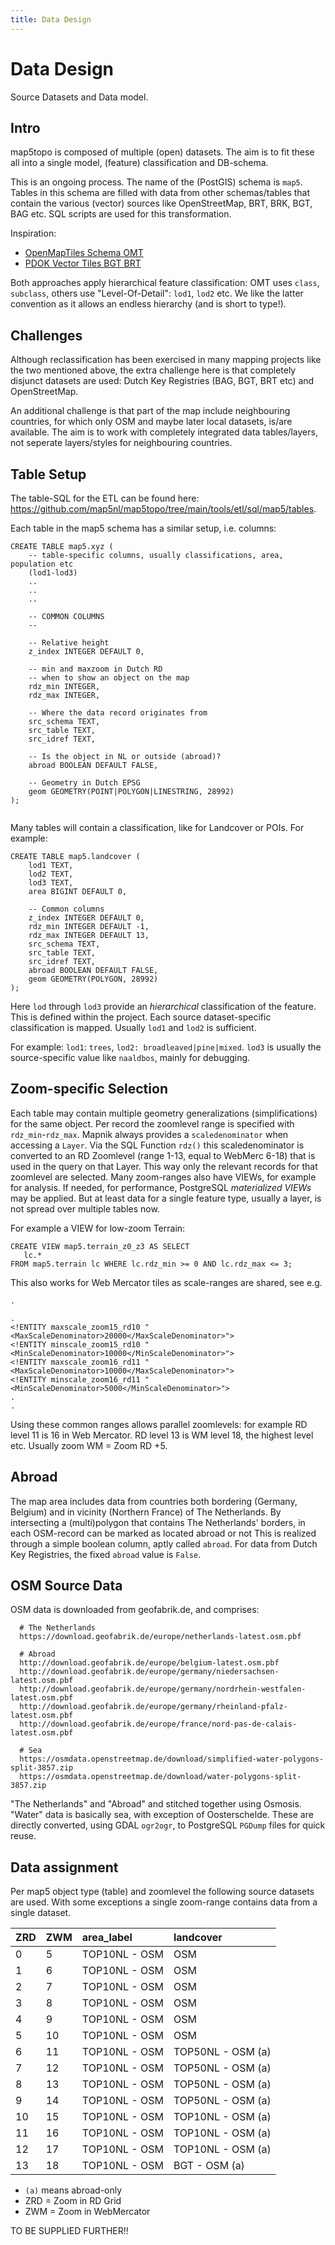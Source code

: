 ```yaml
---
title: Data Design
---
```


# Data Design

Source Datasets and Data model.

## Intro

map5topo is composed of multiple (open) datasets. The aim is to fit
these all into a single model, (feature) classification and DB-schema.

This is an ongoing process. The name of the (PostGIS) schema is `map5`.
Tables in this schema are filled with data from other schemas/tables that
contain the various (vector) sources like OpenStreetMap, BRT, BRK, BGT, BAG etc.
SQL scripts are used for this transformation.

Inspiration:

* [OpenMapTiles Schema OMT](https://openmaptiles.org/schema/)
* [PDOK Vector Tiles BGT BRT](https://github.com/PDOK/vectortiles-bgt-brt/tree/master/sql)

Both approaches apply hierarchical feature classification: OMT uses `class`, `subclass`, others use
"Level-Of-Detail": `lod1`, `lod2` etc. We like the latter convention as it allows an endless 
hierarchy (and is short to type!).

## Challenges

Although reclassification has been exercised in many mapping projects like the two mentioned above,
the extra challenge here is that completely disjunct datasets are used: Dutch Key Registries (BAG, BGT, BRT etc) and OpenStreetMap.

An additional challenge is that part of the map include neighbouring countries, for which only OSM
and maybe later local datasets, is/are available. The aim is to work with completely integrated
data tables/layers, not seperate layers/styles for neighbouring countries.

## Table Setup

The table-SQL for the ETL 
can be found here: https://github.com/map5nl/map5topo/tree/main/tools/etl/sql/map5/tables.

Each table in the map5 schema has a similar setup, i.e. columns:

```
CREATE TABLE map5.xyz (
    -- table-specific columns, usually classifications, area, population etc 
    (lod1-lod3)
    ..
    ..
    ..
    
    -- COMMON COLUMNS
    --
    
    -- Relative height
    z_index INTEGER DEFAULT 0,
    
    -- min and maxzoom in Dutch RD
    -- when to show an object on the map
    rdz_min INTEGER, 
    rdz_max INTEGER, 
    
    -- Where the data record originates from
    src_schema TEXT,
    src_table TEXT,
    src_idref TEXT,
    
    -- Is the object in NL or outside (abroad)?
    abroad BOOLEAN DEFAULT FALSE,
    
    -- Geometry in Dutch EPSG
    geom GEOMETRY(POINT|POLYGON|LINESTRING, 28992)
);


```

Many tables will contain a classification, like for Landcover or POIs.
For example:

```
CREATE TABLE map5.landcover (
    lod1 TEXT,
    lod2 TEXT,
    lod3 TEXT,
    area BIGINT DEFAULT 0,
    
    -- Common columns
    z_index INTEGER DEFAULT 0,
    rdz_min INTEGER DEFAULT -1,
    rdz_max INTEGER DEFAULT 13,
    src_schema TEXT,
    src_table TEXT,
    src_idref TEXT,
    abroad BOOLEAN DEFAULT FALSE,
    geom GEOMETRY(POLYGON, 28992)
);

```

Here `lod` through `lod3` provide an *hierarchical* classification of the
feature. This is defined within the project. Each source dataset-specific 
classification is mapped. Usually `lod1` and `lod2` is sufficient. 

For example: `lod1`: `trees`, `lod2: broadleaved|pine|mixed`. `lod3` is usually
the source-specific value like `naaldbos`, mainly for debugging.

## Zoom-specific Selection

Each table may contain multiple geometry generalizations (simplifications) 
for the same object. Per record the zoomlevel range
is specified with `rdz_min`-`rdz_max`. Mapnik always provides a `scaledenominator`
when accessing a `Layer`.  Via the SQL Function `rdz()` this scaledenominator is
converted to an RD Zoomlevel (range 1-13, equal to WebMerc 6-18) that is used in the query on that Layer.
This way only the relevant records for that zoomlevel are selected. 
Many zoom-ranges also have VIEWs, for example for analysis. If needed, for performance,
PostgreSQL *materialized VIEWs* may be applied. But at least
data for a single feature type, usually a layer, is not spread over multiple tables now.

For example a VIEW for low-zoom Terrain:

```
CREATE VIEW map5.terrain_z0_z3 AS SELECT
   lc.*
FROM map5.terrain lc WHERE lc.rdz_min >= 0 AND lc.rdz_max <= 3;

```

This also works for Web Mercator tiles as scale-ranges are shared, see e.g.
```
.

.
<!ENTITY maxscale_zoom15_rd10 "<MaxScaleDenominator>20000</MaxScaleDenominator>">
<!ENTITY minscale_zoom15_rd10 "<MinScaleDenominator>10000</MinScaleDenominator>">
<!ENTITY maxscale_zoom16_rd11 "<MaxScaleDenominator>10000</MaxScaleDenominator>">
<!ENTITY minscale_zoom16_rd11 "<MinScaleDenominator>5000</MinScaleDenominator>">
.
.
```

Using these common ranges allows parallel zoomlevels: for example RD level 11 is 16 in Web Mercator.
RD level 13 is WM level 18, the highest level etc.
Usually zoom WM = Zoom RD +5.

## Abroad

The map area includes data from countries both bordering (Germany, Belgium) and in vicinity 
(Northern France) of The Netherlands. By intersecting a (multi)polygon that contains The Netherlands' borders,
in each OSM-record can be marked as located abroad or not This is realized through a simple boolean column, 
aptly called `abroad`. For data from Dutch Key Registries, the fixed `abroad` value is `False`.

## OSM Source Data

OSM data is downloaded from geofabrik.de, and comprises:

```
  # The Netherlands
  https://download.geofabrik.de/europe/netherlands-latest.osm.pbf
  
  # Abroad
  http://download.geofabrik.de/europe/belgium-latest.osm.pbf 
  http://download.geofabrik.de/europe/germany/niedersachsen-latest.osm.pbf 
  http://download.geofabrik.de/europe/germany/nordrhein-westfalen-latest.osm.pbf 
  http://download.geofabrik.de/europe/germany/rheinland-pfalz-latest.osm.pbf 
  http://download.geofabrik.de/europe/france/nord-pas-de-calais-latest.osm.pbf 
  
  # Sea
  https://osmdata.openstreetmap.de/download/simplified-water-polygons-split-3857.zip
  https://osmdata.openstreetmap.de/download/water-polygons-split-3857.zip
```

"The Netherlands" and "Abroad" and stitched together using Osmosis. "Water" data is basically
sea, with exception of Oosterschelde. These are directly converted, using GDAL `ogr2ogr`, to PostgreSQL `PGDump`
files for quick reuse.

## Data assignment

Per map5 object type (table) and zoomlevel the following source datasets
are used. With some exceptions a single zoom-range contains data
from a single dataset.


|ZRD|ZWM   |area_label|landcover         |
|:---|:--- | :--------| :------------    |
|0   |5    |TOP10NL - OSM|OSM            |
|1   |6    |TOP10NL - OSM|OSM            |
|2   |7    |TOP10NL - OSM|OSM            |
|3   |8    |TOP10NL - OSM|OSM            |
|4   |9    |TOP10NL - OSM|OSM            |
|5   |10   |TOP10NL - OSM|OSM            |
|6   |11   |TOP10NL - OSM|TOP50NL - OSM (a)|
|7   |12   |TOP10NL - OSM|TOP50NL - OSM (a)|
|8   |13   |TOP10NL - OSM|TOP50NL - OSM (a)|
|9   |14   |TOP10NL - OSM|TOP50NL - OSM (a)|
|10  |15   |TOP10NL - OSM|TOP10NL - OSM (a)|
|11  |16   |TOP10NL - OSM|TOP10NL - OSM (a)|
|12  |17   |TOP10NL - OSM|TOP10NL - OSM (a)|
|13  |18   |TOP10NL - OSM|BGT - OSM (a)  |

* `(a)` means abroad-only
* ZRD = Zoom in RD Grid
* ZWM = Zoom in WebMercator

TO BE SUPPLIED FURTHER!!
